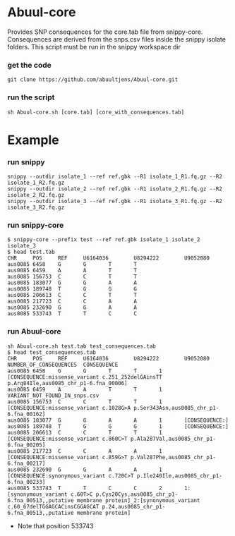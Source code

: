 # Abuul-core
Provides SNP consequences for the core.tab file from snippy-core. Consequences are derived from the snps.csv files inside the snippy isolate folders. This script must be run in the snippy workspace dir

### get the code
``git clone https://github.com/abuultjens/Abuul-core.git``

### run the script
``sh Abuul-core.sh [core.tab] [core_with_consequences.tab]``

# Example

### run snippy
``snippy --outdir isolate_1 --ref ref.gbk --R1 isolate_1_R1.fq.gz --R2 isolate_1_R2.fq.gz``  
``snippy --outdir isolate_2 --ref ref.gbk --R1 isolate_2_R1.fq.gz --R2 isolate_2_R2.fq.gz``  
``snippy --outdir isolate_3 --ref ref.gbk --R1 isolate_3_R1.fq.gz --R2 isolate_3_R2.fq.gz``

### run snippy-core
``$ snippy-core --prefix test --ref ref.gbk isolate_1 isolate_2 isolate_3``  
``$ head test.tab``  
``CHR     POS     REF     U6164036        U8294222        U9052080``  
``aus0085 6458    G       G       T       T``  
``aus0085 6459    A       A       T       T``  
``aus0085 156753  C       C       T       T``  
``aus0085 183077  G       G       A       A``  
``aus0085 189748  T       G       G       G``  
``aus0085 206613  C       C       T       T``  
``aus0085 217723  C       C       A       A``  
``aus0085 232690  G       G       A       A``  
``aus0085 533743  T       T       C       C``  

### run Abuul-core
``sh Abuul-core.sh test.tab test_consequences.tab``  
``$ head test_consequences.tab ``  
``CHR     POS     REF     U6164036        U8294222        U9052080        NUMBER_OF_CONSEQUENCES  CONSEQUENCE``  
``aus0085 6458    G       G       T       T       1       [CONSEQUENCE:missense_variant c.251_252delGAinsTT p.Arg84Ile,aus0085_chr_p1-6.fna_00006]``  
``aus0085 6459    A       A       T       T       1       VARIANT_NOT_FOUND_IN_snps.csv``  
``aus0085 156753  C       C       T       T       1       [CONSEQUENCE:missense_variant c.1028G>A p.Ser343Asn,aus0085_chr_p1-6.fna_00162]``  
``aus0085 183077  G       G       A       A       1       [CONSEQUENCE:]``  
``aus0085 189748  T       G       G       G       1       [CONSEQUENCE:]``  
``aus0085 206613  C       C       T       T       1       [CONSEQUENCE:missense_variant c.860C>T p.Ala287Val,aus0085_chr_p1-6.fna_00205]``  
``aus0085 217723  C       C       A       A       1       [CONSEQUENCE:missense_variant c.859G>T p.Val287Phe,aus0085_chr_p1-6.fna_00217]``  
``aus0085 232690  G       G       A       A       1       [CONSEQUENCE:synonymous_variant c.720C>T p.Ile240Ile,aus0085_chr_p1-6.fna_00233]``  
``aus0085 533743  T       T       C       C       2       1:[synonymous_variant c.60T>C p.Cys20Cys,aus0085_chr_p1-6.fna_00513,,putative membrane protein]_2:[synonymous_variant c.60_67delTGGAGCACinsCGGAGCAT p.24,aus0085_chr_p1-6.fna_00513,,putative membrane protein]``  

* Note that position 533743


